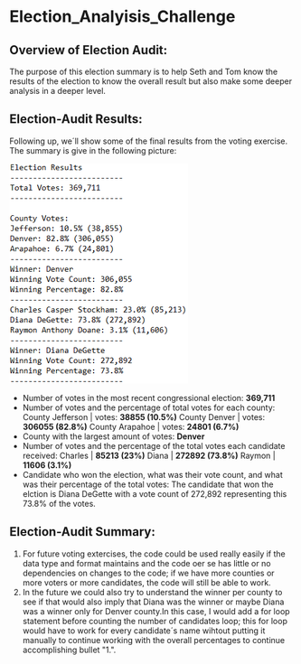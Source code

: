# Election_Analyisis_Challenge


## Overview of Election Audit:
The purpose of this election summary is to help Seth and Tom know the results of the election to know the overall result but also make some deeper analysis in a deeper level.

## Election-Audit Results:
Following up, we´ll show some of the final results from the voting exercise. The summary is give in the following picture:

![Alt text](analysis/Results.png "Final results from current voting cycle")

* Number of votes in the most recent congressional election: **369,711**
* Number of votes and the percentage of total votes for each county:
          County Jefferson | votes: **38855 (10.5%)**
          County Denver    | votes: **306055 (82.8%)**
          County Arapahoe  | votes: **24801 (6.7%)**
* County with the largest amount of votes: **Denver**
* Number of votes and the percentage of the total votes each candidate received:
          Charles          | **85213 (23%)**
          Diana            | **272892 (73.8%)**
          Raymon           | **11606 (3.1%)**
* Candidate who won the election, what was their vote count, and what was their percentage of the total votes:
 The candidate that won the elction is Diana DeGette with a vote count of 272,892 representing this 73.8% of the votes.

## Election-Audit Summary:

1. For future voting extercises, the code could be used really easily if the data type and format maintains and the code oer se has little or no dependencies on changes to the code; if we have more counties or more voters or more candidates, the code will still be able to work.
2. In the future we could also try to understand the winner per county to see if that would also imply that Diana was the winner or maybe Diana was a winner only for Denver county.In this case, I would add a for loop statement before counting the number of candidates loop; this for loop would have to work for every candidate´s name wihtout putting it manually to continue working with the overall percentages to continue accomplishing bullet "1.".
